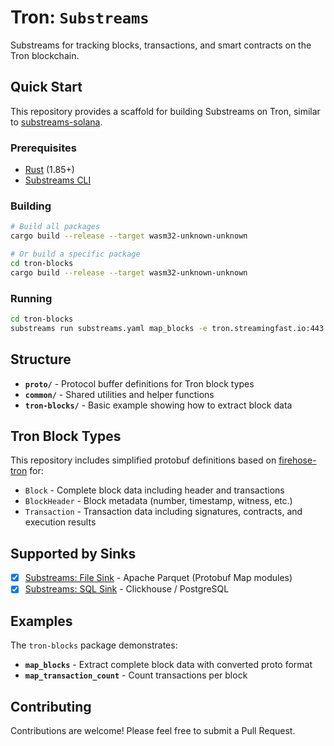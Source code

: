 # Tron: `Substreams`

Substreams for tracking blocks, transactions, and smart contracts on the Tron blockchain.

## Quick Start

This repository provides a scaffold for building Substreams on Tron, similar to [substreams-solana](https://github.com/pinax-network/substreams-solana).

### Prerequisites

- [Rust](https://www.rust-lang.org/tools/install) (1.85+)
- [Substreams CLI](https://substreams.streamingfast.io/getting-started/installing-the-cli)

### Building

```bash
# Build all packages
cargo build --release --target wasm32-unknown-unknown

# Or build a specific package
cd tron-blocks
cargo build --release --target wasm32-unknown-unknown
```

### Running

```bash
cd tron-blocks
substreams run substreams.yaml map_blocks -e tron.streamingfast.io:443 -s 66000000 -t +10
```

## Structure

- **`proto/`** - Protocol buffer definitions for Tron block types
- **`common/`** - Shared utilities and helper functions  
- **`tron-blocks/`** - Basic example showing how to extract block data

## Tron Block Types

This repository includes simplified protobuf definitions based on [firehose-tron](https://github.com/streamingfast/firehose-tron/blob/main/proto/sf/tron/type/v1/block.proto) for:

- `Block` - Complete block data including header and transactions
- `BlockHeader` - Block metadata (number, timestamp, witness, etc.)
- `Transaction` - Transaction data including signatures, contracts, and execution results

## Supported by Sinks

- [x] [Substreams: File Sink](https://github.com/streamingfast/substreams-sink-files) - Apache Parquet (Protobuf Map modules)
- [x] [Substreams: SQL Sink](https://github.com/streamingfast/substreams-sink-sql) - Clickhouse / PostgreSQL

## Examples

The `tron-blocks` package demonstrates:

- **`map_blocks`** - Extract complete block data with converted proto format
- **`map_transaction_count`** - Count transactions per block

## Contributing

Contributions are welcome! Please feel free to submit a Pull Request.
